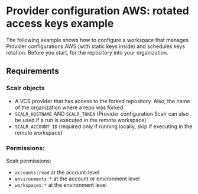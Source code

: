 # Provider configuration AWS: rotated access keys example

The following example shows how to configure a workspace that manages Provider configurations AWS (with static keys inside) and schedules keys rotation.
Before you start, for the repository into your organization.

## Requirements

### Scalr objects

* A VCS provider that has access to the forked repository. Also, the name of the organization where a repo was forked.
* `SCALR_HOSTNAME` AND `SCALR_TOKEN` (Provider configuration Scalr can also be used if a run is executed in the remote workspace)
* `SCALR_ACCOUNT_ID` (required only if running locally, skip if executing in the remote workspace)

### Permissions:

Scalr permissions:
* `accounts:read` at the account-level
* `environments:*` at the account or environment level
* `workspaces:*` at the environment level

